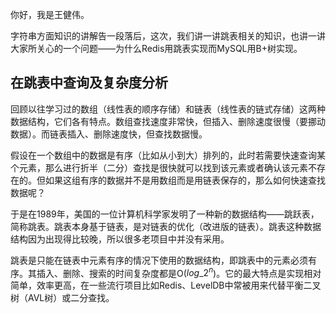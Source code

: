 你好，我是王健伟。

字符串方面知识的讲解告一段落后，这次，我们讲一讲跳表相关的知识，也讲一讲大家所关心的一个问题——为什么Redis用跳表实现而MySQL用B+树实现。

## 在跳表中查询及复杂度分析

回顾以往学习过的数组（线性表的顺序存储）和链表（线性表的链式存储）这两种数据结构，它们各有特点。数组查找速度非常快，但插入、删除速度很慢（要挪动数据）。而链表插入、删除速度快，但查找数据慢。

假设在一个数组中的数据是有序（比如从小到大）排列的，此时若需要快速查询某个元素，那么进行折半（二分）查找是很快就可以找到该元素或者确认该元素不存在的。但如果这组有序的数据并不是用数组而是用链表保存的，那么如何快速查找数据呢？

于是在1989年，美国的一位计算机科学家发明了一种新的数据结构——跳跃表，简称跳表。跳表本身基于链表，是对链表的优化（改进版的链表）。跳表这种数据结构因为出现得比较晚，所以很多老项目中并没有采用。

跳表是只能在链表中元素有序的情况下使用的数据结构，即跳表中的元素必须有序。其插入、删除、搜索的时间复杂度都是O($log\_{2}^{n}$)。它的最大特点是实现相对简单，效率更高，在一些流行项目比如Redis、LevelDB中常被用来代替平衡二叉树（AVL树）或二分查找。